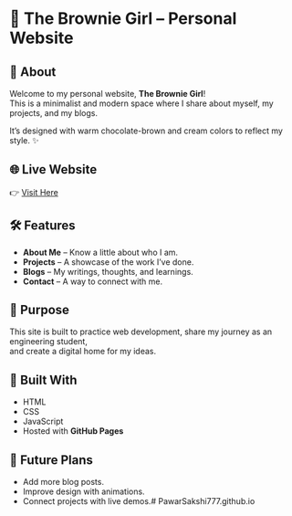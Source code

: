 # 🌸 The Brownie Girl – Personal Website

## 📌 About
Welcome to my personal website, **The Brownie Girl**!  
This is a minimalist and modern space where I share about myself, my projects, and my blogs.  

It’s designed with warm chocolate-brown and cream colors to reflect my style. ✨

## 🌐 Live Website
👉 [Visit Here](https://pawarsakshi777.github.io/)

## 🛠 Features
- **About Me** – Know a little about who I am.  
- **Projects** – A showcase of the work I’ve done.  
- **Blogs** – My writings, thoughts, and learnings.  
- **Contact** – A way to connect with me.  

## 🎯 Purpose
This site is built to practice web development, share my journey as an engineering student,  
and create a digital home for my ideas.

## 🚀 Built With
- HTML  
- CSS  
- JavaScript  
- Hosted with **GitHub Pages**

## 📖 Future Plans
- Add more blog posts.  
- Improve design with animations.  
- Connect projects with live demos.# PawarSakshi777.github.io